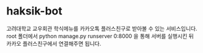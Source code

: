 # haksik-bot
고려대학교 교우회관 학식메뉴를 카카오톡 플러스친구로 받아볼 수 있는 서비스입니다.  
root 폴더에서 python manage.py runserver 0:8000 을 통해 서버를 실행시킨 뒤 카카오 플러스친구에서 연결해주면 됩니다.
